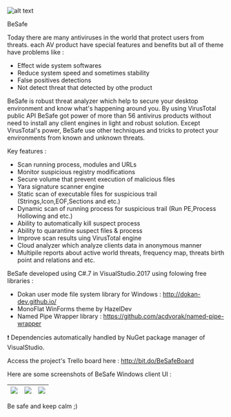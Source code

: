 ![alt text](https://github.com/MojtabaTajik/BeSafe/blob/master/Resources/Besaf_Logo.png)

BeSafe

Today there are many antiviruses in the world that protect users from threats. each AV product have special features and benefits but all of theme have problems like :

- Effect wide system softwares
- Reduce system speed and sometimes stability
- False positives detections
- Not detect threat that detected by othe product

BeSafe is robust threat analyzer which help to secure your desktop environment and know what's happening around you.
By using VirusTotal public API BeSafe got power of more than 56 antivirus products without need to install any client engines in light and robust solution.
Except VirusTotal's power, BeSafe use other techniques and tricks to protect your environments from known and unknown threats.

Key features :

- Scan running process, modules and URLs
- Monitor suspicious registry modifications
- Secure volume that prevent execution of malicious files
- Yara signature scanner engine
- Static scan of executable files for suspicious trail (Strings,Icon,EOF,Sections and etc.)
- Dynamic scan of running process for suspicious trail (Run PE,Process Hollowing and etc.)
- Ability to automatically kill suspect process
- Ability to quarantine suspect files & process
- Improve scan results uing VirusTotal engine
- Cloud analyzer which analyze clients data in anonymous manner
- Multipile reports about active world threats, frequency map, threats birth point and relations and etc.

BeSafe developed using C#.7 in VisualStudio.2017 using folowing free libraries :

- Dokan user mode file system library for Windows : http://dokan-dev.github.io/
- MonoFlat WinForms theme by HazelDev
- Named Pipe Wrapper library                      : https://github.com/acdvorak/named-pipe-wrapper

:exclamation: Dependencies automatically handled by NuGet package manager of VisualStudio.

Access the project's Trello board here : http://bit.do/BeSafeBoard

Here are some screenshots of BeSafe Windows client UI :

![](https://github.com/MojtabaTajik/BeSafe/blob/master/Resources/UI%20Screenshots/UI_Configuration.png)  |  ![](https://github.com/MojtabaTajik/BeSafe/blob/master/Resources/UI%20Screenshots/UI_Plugins.png) | ![](https://github.com/MojtabaTajik/BeSafe/blob/master/Resources/UI%20Screenshots/UI_Account.png)
:------------------------:|:-------------------------:|:-------------------------:

Be safe and keep calm ;)